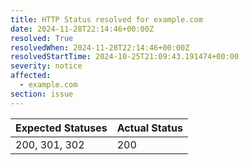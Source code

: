 ```yaml
---
title: HTTP Status resolved for example.com
date: 2024-11-28T22:14:46+00:00Z
resolved: True
resolvedWhen: 2024-11-28T22:14:46+00:00Z
resolvedStartTime: 2024-10-25T21:09:43.191474+00:00
severity: notice
affected:
  - example.com
section: issue
---
```


| Expected Statuses | Actual Status  |
|-------------------|----------------|
| 200, 301, 302 | 200 |
